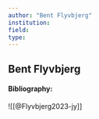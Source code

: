 ```yaml
---
author: "Bent Flyvbjerg"
institution:
field:
type:
---
```


## Bent Flyvbjerg
#### Bibliography:

![[@Flyvbjerg2023-jy]]